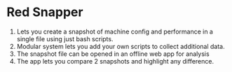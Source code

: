 # Red Snapper

1. Lets you create a snapshot of machine config and performance in a single file using just bash scripts.
2. Modular system lets you add your own scripts to collect additional data.
3. The snapshot file can be opened in an offline web app for analysis
4. The app lets you compare 2 snapshots and highlight any difference.
